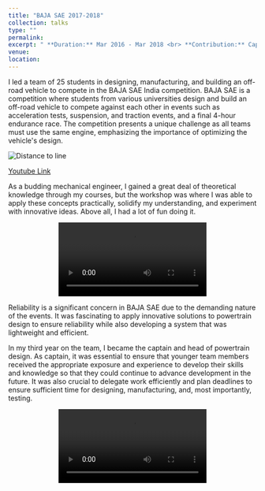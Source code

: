 ```yaml
---
title: "BAJA SAE 2017-2018"
collection: talks
type: ""
permalink: 
excerpt: " **Duration:** Mar 2016 - Mar 2018 <br> **Contribution:** Captain and Technical Head - Powertrain Systems, Team and Project Management <br>" 
venue:  
location: 
---
```


I led a team of 25 students in designing, manufacturing, and building an off-road vehicle to compete in the BAJA SAE India competition. BAJA SAE is a competition where students from various universities design and build an off-road vehicle to compete against each other in events such as acceleration tests, suspension, and traction events, and a final 4-hour endurance race. The competition presents a unique challenge as all teams must use the same engine, emphasizing the importance of optimizing the vehicle's design.

![Distance to line](http://cshah96.github.io/ChinmayShah.github.io/images/BAJA_SAE.png)

[Youtube Link](https://www.youtube.com/watch?v=owuxoNhibvM)

As a budding mechanical engineer, I gained a great deal of theoretical knowledge through my courses, but the workshop was where I was able to apply these concepts practically, solidify my understanding, and experiment with innovative ideas. Above all, I had a lot of fun doing it.

<div align="center">
<video controls>
  <source src="http://cshah96.github.io/ChinmayShah.github.io/images/WOQD9547.MP4" type="video/mp4">
  Your browser does not support the video tag.
</video>
</div>

Reliability is a significant concern in BAJA SAE due to the demanding nature of the events. It was fascinating to apply innovative solutions to powertrain design to ensure reliability while also developing a system that was lightweight and efficient.

In my third year on the team, I became the captain and head of powertrain design. As captain, it was essential to ensure that younger team members received the appropriate exposure and experience to develop their skills and knowledge so that they could continue to advance development in the future. It was also crucial to delegate work efficiently and plan deadlines to ensure sufficient time for designing, manufacturing, and, most importantly, testing.

<div align="center">
<video controls>
  <source src="http://cshah96.github.io/ChinmayShah.github.io/images/GOBQ9583.MP4" type="video/mp4">
  Your browser does not support the video tag.
</video>
</div>


<!-- <iframe width="560" height="315" src="https://www.youtube.com/watch?v=owuxoNhibvM" frameborder="0" allowfullscreen></iframe> -->
